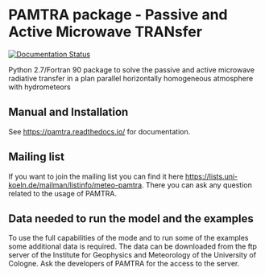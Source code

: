 # PAMTRA package - Passive and Active Microwave TRANsfer 

[![Documentation Status](https://readthedocs.org/projects/pamtra/badge/?version=latest)](https://pamtra.readthedocs.io/en/latest/?badge=latest)


Python 2.7/Fortran 90 package to solve the passive and active microwave radiative transfer in a plan parallel horizontally homogeneous atmosphere with hydrometeors

## Manual and Installation

See https://pamtra.readthedocs.io/ for documentation.

## Mailing list

If you want to join the mailing list you can find it here https://lists.uni-koeln.de/mailman/listinfo/meteo-pamtra. There you can ask any question related to the usage of PAMTRA.

##  Data needed to run the model and the examples
To use the full capabilities of the mode and to run some of the examples some additional data is required. The data can be downloaded from the ftp server of the Institute for Geophysics and Meteorology of the University of Cologne. Ask the developers of PAMTRA for the access to the server.
